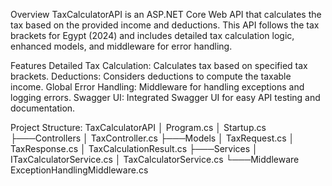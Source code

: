 Overview
TaxCalculatorAPI is an ASP.NET Core Web API that calculates the tax based on the provided income and deductions. This API follows the tax brackets for Egypt (2024) and includes detailed tax calculation logic, enhanced models, and middleware for error handling.

Features
Detailed Tax Calculation: Calculates tax based on specified tax brackets.
Deductions: Considers deductions to compute the taxable income.
Global Error Handling: Middleware for handling exceptions and logging errors.
Swagger UI: Integrated Swagger UI for easy API testing and documentation.

Project Structure:
TaxCalculatorAPI
│   Program.cs
│   Startup.cs
├───Controllers
│       TaxController.cs
├───Models
│       TaxRequest.cs
│       TaxResponse.cs
│       TaxCalculationResult.cs
├───Services
│       ITaxCalculatorService.cs
│       TaxCalculatorService.cs
└───Middleware
        ExceptionHandlingMiddleware.cs
